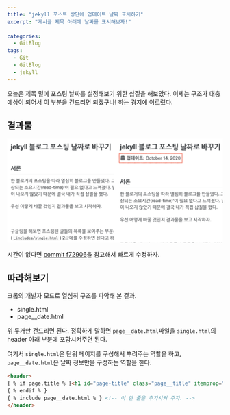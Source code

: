 ```yaml
---
title: "jekyll 포스트 상단에 업데이트 날짜 표시하기"
excerpt: "게시글 제목 아래에 날짜를 표시해보자!"

categories:
  - GitBlog
tags:
  - Git
  - GitBlog
  - jekyll
---  
```

오늘은 제목 밑에 포스팅 날짜를 설정해보기 위한 삽질을 해보았다. 이제는 구조가 대충 예상이 되어서 이 부분을 건드리면 되겠구나! 하는 경지에 이르렀다.

## 결과물

![2020-10-16-pageDate](https://raw.githubusercontent.com/heoseongh/heoseongh.github.io/main/assets/images/jekyll/2020-10-16-setting-pageDate.png)

시간이 없다면 [commit f72906](https://github.com/heoseongh/heoseongh.github.io/commit/f7290634095fb738e49c9c80f2de5c8d6a0ba5d3#diff-547ab8d2983a8826bba71ca77904355bbd8556fafa5ed274deaa975eb453763f)을 참고해서 빠르게 수정하자.

## 따라해보기

크롬의 개발자 모드로 열심히 구조를 파악해 본 결과.

* single.html
* page__date.html

위 두개만 건드리면 된다. 정확하게 말하면 `page__date.html`파일을 `single.html`의 header 아래 부분에 포함시켜주면 된다.

여기서 `single.html`은 단위 페이지를 구성해서 뿌려주는 역할을 하고, `page__date.html`은 날짜 정보만을 구성하는 역할을 한다.

```html
<header>
{ % if page.title % }<h1 id="page-title" class="page__title" itemprop="headline">{{ page.title | markdownify | remove: "<p>" | remove: "</p>" }}</h1>
{ % endif % }
{ % include page__date.html % }	<!-- 이 한 줄을 추가시켜 주자. -->
</header>
```